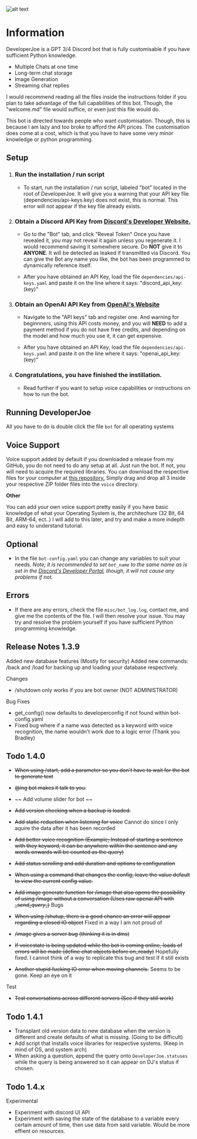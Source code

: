 ![alt text](https://cdn.discordapp.com/attachments/1117948406011269140/1131694810454040646/Untitled_Artwork.jpg)

# **Information**

DeveloperJoe is a GPT 3/4 Discord bot that is fully customisable if you have sufficient Python knowledge.
- Multiple Chats at one time
- Long-term chat storage
- Image Generation
- Streaming chat replies

I would recommend reading all the files inside the instructions folder if you plan to take advantage of the full capabilities of this bot. Though, the "welcome.md" file would suffice, or even just this file would do.

This bot is directed towards people who want customisation. Though, this is because I am lazy and too broke to afford the API prices. The customisation does come at a cost, which is that you have to have some very minor knowledge or python programming.

## Setup

1. ### Run the installation / run script 
    * To start, run the installation / run script, labeled "bot" located in the root of DeveloperJoe. It will give you a warning that your API key file (dependencies/api-keys.key) does not exist, this is normal. This error will not appear if the key file already exists.

2. ### Obtain a Discord API Key from [Discord's Developer Website.](https://discord.com/developers/applications) 
    * Go to the "Bot" tab, and click "Reveal Token" Once you have revealed it, you may not reveal it again unless you regenerate it. I would recommend saving it somewhere secure. Do **NOT** give it to **ANYONE**. It will be detected as leaked if transmitted via Discord. You can give the Bot any name you like, the bot has been programmed to dynamically reference itself.

    * After you have obtained an API Key, load the file `dependencies/api-keys.yaml` and paste it on the line where it says: "discord_api_key: (key)"

3. ### Obtain an OpenAI API Key from [OpenAI's Website](https://platform.openai.com/account) 
    * Navigate to the "API keys" tab and register one. And warning for beginnners, using this API costs money, and you will **NEED** to add a payment method if you do not have free credits, and depending on the model and how much you use it, it can get expensive.

    * After you have obtained an API Key, load the file `dependencies/api-keys.yaml` and paste it on the line where it says: "openai_api_key: (key)"

4. ### Congratulations, you have finished the instillation.
    * Read further if you want to setup voice capabilities or instructions on how to run the bot.

## Running DeveloperJoe

All you have to do is double click the file `bot` for all operating systems

## Voice Support

Voice support added by default if you downloaded a release from my GitHub, you do not need to do any setup at all. Just run the bot. If not, you will need to acquire the required libraries. You can download the respective files for your computer at [this repository.](https://github.com/AustinAres2007/developerjoe-downloads/releases) Simply drag and drop all 3 inside your respective ZIP folder files into the `voice` directory.

**Other**

You can add your own voice support pretty easily if you have basic knowledge of what your Operating System is, the architechure (32 Bit, 64 Bit, ARM-64, ect..)
I will add to this later, and try and make a more indepth and easy to understand tutorial.

## Optional

* In the file `bot-config.yaml` you can change any variables to suit your needs. *Note; it is recommended to set `bot_name` to the same name as is set in the [Discord's Developer Portal](https://discord.com/developers/applications), though, it will not cause any problems if not.*

## Errors

* If there are any errors, check the file `misc/bot_log.log`, contact me, and give me the contents of the file. I will then resolve your issue. You may try and resolve the problem yourself if you have sufficient Python programming knowledge.

## Release Notes 1.3.9

Added new database features (Mostly for security)
Added new commands: /back and /load for backing up and loading your database respectively.

Changes

- /shutdown only works if you are bot owner (NOT ADMINISTRATOR)

Bug Fixes

- get_config() now defaults to developerconfig if not found within bot-config.yaml
- Fixed bug where if a name was detected as a keyword with voice recognition, the name wouldn't work due to a logic error (Thank you Bradley)

## Todo 1.4.0

- ~~When using /start, add a parameter so you don't have to wait for the bot to generate text~~
- ~~@ing bot makes it talk to you.~~
- ~~ Add volume slider for bot ~~
- ~~Add version checking when a backup is loaded.~~
- ~~Add static reduction when listening for voice~~ Cannot do since I only aquire the data after it has been recorded
- ~~Add better voice recognition (Example; Instead of starting a sentence with they keyword, it can be anywhere within the sentence and any words onwards will be counted as the query)~~
- ~~Add status scrolling and add duration and options to configuration~~
- ~~When using a command that changes the config, leave the value default to view the current config value.~~
- ~~Add image generate function for /image that also opens the possibility of using /image without a conversation (Uses raw openai API with \__send_query__)~~
Bugs

- ~~When using /shutup, there is a good chance an error will appear regarding a closed IO object~~ Fixed in a way I am not proud of
- ~~/image gives a server bug (thinking it is in dms)~~
- ~~If voicestate is being updated while the bot is coming online, loads of errors will be made (define chat objects before on_ready)~~ Hopefully fixed. I cannot think of a way to replicate this bug and test if it still exists
- ~~Another stupid fucking IO error when moving channels.~~ Seems to be gone. Keep an eye on it

Test

- ~~Test conversations across different servers (See if they still work)~~

## Todo 1.4.1

- Transplant old version data to new database when the version is different and create defaults of what is missing. (Going to be difficult)
- Add script that installs voice libraries for respective systems. (Keep in mind of OS, and system arch)
- When asking a question, append the query onto `DeveloperJoe.statuses` while the query is being answered so it can appear on DJ's status if chosen. 

## Todo 1.4.x

Experimental

- Experiment with discord UI API
- Experiment with saving the state of the database to a variable every certain amount of time, then use data from said variable. Would be more effient on resources.